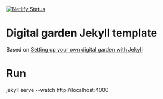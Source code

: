 [![Netlify Status](https://api.netlify.com/api/v1/badges/0e991227-5861-44c3-950d-0d6760c5e8cd/deploy-status)](https://app.netlify.com/sites/happpinggarden/deploys)

# Digital garden Jekyll template
Based on [Setting up your own digital garden with Jekyll](https://maximevaillancourt.com/blog/setting-up-your-own-digital-garden-with-jekyll)

# Run
jekyll serve --watch
http://localhost:4000
